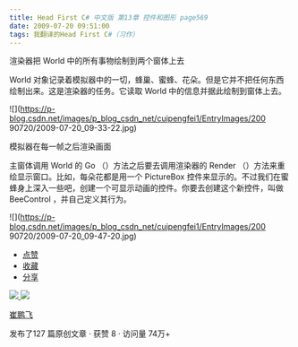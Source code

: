 ```yaml
---
title: Head First C# 中文版 第13章 控件和图形 page569
date: 2009-07-20 09:51:00
tags: 我翻译的Head First C#（习作）
---
```

渲染器把  World  中的所有事物绘制到两个窗体上去

  

World  对象记录着模拟器中的一切，蜂巢、蜜蜂、花朵。但是它并不把任何东西绘制出来。这是渲染器的任务。它读取  World
中的信息并据此绘制到窗体上去。

  

![](https://p-blog.csdn.net/images/p_blog_csdn_net/cuipengfei1/EntryImages/200
90720/2009-07-20_09-33-22.jpg)

模拟器在每一帧之后渲染画面

  

主窗体调用  World  的  Go  （）方法之后要去调用渲染器的  Render  （）方法来重绘显示窗口。比如，每朵花都是用一个
PictureBox  控件来显示的。不过我们在蜜蜂身上深入一些吧，创建一个可显示动画的控件。你要去创建这个新控件，叫做  BeeControl
，并自己定义其行为。

  

![](https://p-blog.csdn.net/images/p_blog_csdn_net/cuipengfei1/EntryImages/200
90720/2009-07-20_09-47-20.jpg)

  * [ 点赞  ](javascript:;)
  * [ 收藏  ](javascript:;)
  * [ 分享 ](javascript:;)

[ ![](https://profile.csdnimg.cn/5/2/5/3_cuipengfei1)
![](https://g.csdnimg.cn/static/user-reg-year/1x/11.png)
](https://blog.csdn.net/cuipengfei1)

[ 崔鹏飞 ](https://blog.csdn.net/cuipengfei1)

发布了127 篇原创文章  ·  获赞 8  ·  访问量 74万+

